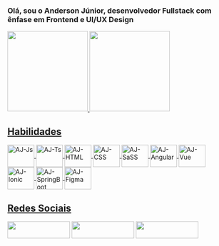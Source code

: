 ### Olá, sou o Anderson Júnior, desenvolvedor Fullstack com ênfase em Frontend e UI/UX Design
<div style="display: inline_block">
  <a href="https://github.com/andersonjuniorworks">
  <img height="180em" src="https://github-readme-stats.vercel.app/api?username=andersonjuniorworks&show_icons=true&theme=midnight-purple&include_all_commits=true&count_private=true&locale=pt-br&border_radius=10px"/>
  <img height="180em" src="https://github-readme-stats.vercel.app/api/top-langs/?username=andersonjuniorworks&layout=compact&langs_count=7&theme=midnight-purple&locale=pt-br&border_radius=10px"/>
</div>
  <div align="left">
    <h2>Habilidades</h2>
  </div>
<div align="left">
  <img align="center" alt="AJ-Js" height="50" width="60" src="https://cdn.jsdelivr.net/gh/devicons/devicon/icons/javascript/javascript-original.svg">
  <img align="center" alt="AJ-Ts" height="50" width="60" src="https://cdn.jsdelivr.net/gh/devicons/devicon/icons/typescript/typescript-original.svg">
  <img align="center" alt="AJ-HTML" height="50" width="60" src="https://cdn.jsdelivr.net/gh/devicons/devicon/icons/html5/html5-original.svg">
  <img align="center" alt="AJ-CSS" height="50" width="60" src="https://cdn.jsdelivr.net/gh/devicons/devicon/icons/css3/css3-original.svg">
  <img align="center" alt="AJ-SaSS" height="50" width="60" src="https://cdn.jsdelivr.net/gh/devicons/devicon/icons/sass/sass-original.svg">
  <img align="center" alt="AJ-Angular" height="50" width="60" src="https://cdn.jsdelivr.net/gh/devicons/devicon/icons/angularjs/angularjs-original.svg">
  <img align="center" alt="AJ-Vue" height="50" width="60" src="https://cdn.jsdelivr.net/gh/devicons/devicon/icons/vuejs/vuejs-original.svg">
  <img align="center" alt="AJ-Ionic" height="50" width="60" src="https://cdn.jsdelivr.net/gh/devicons/devicon/icons/ionic/ionic-original.svg">
  <img align="center" alt="AJ-SpringBoot" height="50" width="60" src="https://cdn.jsdelivr.net/gh/devicons/devicon/icons/spring/spring-original.svg">
  <img align="center" alt="AJ-Figma" height="50" width="60" src="https://cdn.jsdelivr.net/gh/devicons/devicon/icons/figma/figma-original.svg">
</div>
   <div align="left">
    <h2>Redes Sociais</h2>
  </div>
    
<div>
  <a href="https://instagram.com/andersonjunior.dev" target="_blank"><img src="https://img.shields.io/badge/-Instagram-%23E4405F?style=for-the-badge&logo=instagram&logoColor=white" target="_blank" width="140em" height="38em"></a>
  <a href = "mailto:andersonjunior.dev@gmail.com"><img src="https://img.shields.io/badge/-Gmail-%23333?style=for-the-badge&logo=gmail&logoColor=white" target="_blank" width="140em" height="38em"></a>
  <a href="https://www.linkedin.com/in/andersonjuniorworks" target="_blank"><img src="https://img.shields.io/badge/-LinkedIn-%230077B5?style=for-the-badge&logo=linkedin&logoColor=white" target="_blank" width="140em" height="38em"></a>   
</div>
